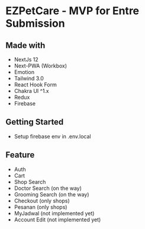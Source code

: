 # EZPetCare - MVP for Entre Submission

## Made with
- NextJs 12
- Next-PWA (Workbox)
- Emotion
- Tailwind 3.0
- React Hook Form
- Chakra UI ^1.x
- Redux
- Firebase

## Getting Started
- Setup firebase env in .env.local

## Feature
- Auth
- Cart
- Shop Search
- Doctor Search (on the way)
- Grooming Search (on the way)
- Checkout (only shops)
- Pesanan (only shops)
- MyJadwal (not implemented yet)
- Account Edit (not implemented yet)
